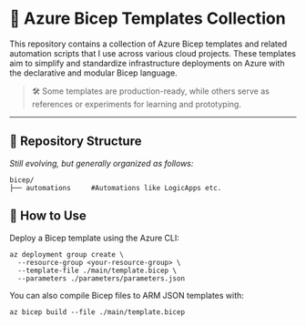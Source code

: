 # 💠 Azure Bicep Templates Collection

This repository contains a collection of Azure Bicep templates and related automation scripts that I use across various cloud projects. These templates aim to simplify and standardize infrastructure deployments on Azure with the declarative and modular Bicep language.

> 🛠️ Some templates are production-ready, while others serve as references or experiments for learning and prototyping.

---

## 📁 Repository Structure

_Still evolving, but generally organized as follows:_

```plaintext
bicep/
├── automations     #Automations like LogicApps etc.

```

## 🚀 How to Use

Deploy a Bicep template using the Azure CLI:
```
az deployment group create \
  --resource-group <your-resource-group> \
  --template-file ./main/template.bicep \
  --parameters ./parameters/parameters.json
```
  You can also compile Bicep files to ARM JSON templates with:
  ```
  az bicep build --file ./main/template.bicep
  ```